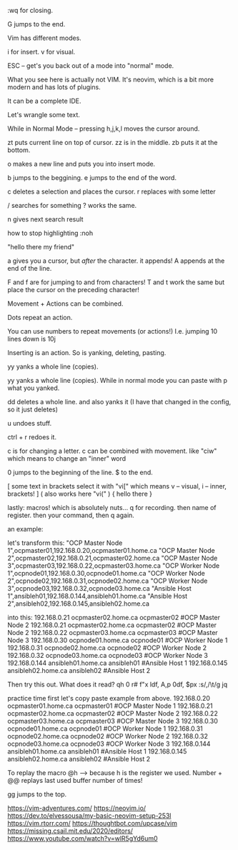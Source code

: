 :wq for closing. 

G jumps to the end. 

Vim has different modes.

i for insert. 
v for visual. 

ESC – get's you back out of a mode into "normal" mode. 

What you see here is actually not VIM. It's neovim, which is a bit more modern and has lots of plugins. 

It can be a complete IDE. 

Let's wrangle some text.

While in Normal Mode – pressing h,j,k,l moves the cursor around.

zt puts current line on top of cursor.
zz is in the middle.
zb puts it at the bottom.

o makes a new line and puts you into insert mode.

b jumps to the beggining. e jumps to the end of the word. 

c deletes a selection and places the cursor.
r replaces with some letter

/ searches for something
? works the same.

n gives next search result

how to stop highlighting
:noh

"hello there my friend"

a gives you a cursor, but *after* the character. it appends!
A appends at the end of the line.

F and f are for jumping to and from characters!
T and t work the same but place the cursor on the preceding character!

Movement + Actions can be combined. 

Dots repeat an action. 

You can use numbers to repeat movements (or actions!)
I.e. jumping 10 lines down is 10j

Inserting is an action. So is yanking, deleting, pasting.

yy yanks a whole line (copies). 

yy yanks a whole line (copies). 
While in normal mode you can paste with p what you yanked.

dd deletes a whole line.
and also yanks it (I have that changed in the config, so it just deletes)

u undoes stuff.

ctrl + r redoes it.

c is for changing a letter. c can be combined with movement. like "ciw" which means to change an "inner" word

0 jumps to the beginning of the line.
$ to the end.

[ some text in brackets select it with "vi[" which means v – visual, i – inner,  brackets! ]
( also works here "vi(" )
{ hello there }

lastly: 
macros!
which is absolutely nuts...
q for recording. then name of register. then your command, then q again. 

an example: 

let's transform this:
"OCP Master Node 1",ocpmaster01,192.168.0.20,ocpmaster01.home.ca
"OCP Master Node 2",ocpmaster02,192.168.0.21,ocpmaster02.home.ca
"OCP Master Node 3",ocpmaster03,192.168.0.22,ocpmaster03.home.ca
"OCP Worker Node 1",ocpnode01,192.168.0.30,ocpnode01.home.ca
"OCP Worker Node 2",ocpnode02,192.168.0.31,ocpnode02.home.ca
"OCP Worker Node 3",ocpnode03,192.168.0.32,ocpnode03.home.ca
"Ansible Host 1",ansibleh01,192.168.0.144,ansibleh01.home.ca
"Ansible Host 2",ansibleh02,192.168.0.145,ansibleh02.home.ca

into this: 
192.168.0.21	ocpmaster02.home.ca	ocpmaster02	#OCP Master Node 2
192.168.0.21	ocpmaster02.home.ca	ocpmaster02	#OCP Master Node 2
192.168.0.22	ocpmaster03.home.ca	ocpmaster03	#OCP Master Node 3
192.168.0.30	ocpnode01.home.ca	ocpnode01	#OCP Worker Node 1
192.168.0.31	ocpnode02.home.ca	ocpnode02	#OCP Worker Node 2
192.168.0.32	ocpnode03.home.ca	ocpnode03	#OCP Worker Node 3
192.168.0.144	ansibleh01.home.ca	ansibleh01	#Ansible Host 1
192.168.0.145	ansibleh02.home.ca	ansibleh02	#Ansible Host 2

Then try this out. What does it read? 
qh 0 r# f"x ldf, A,<ESC>p 0df, $px :s/,/\t/g<enter> jq

practice time
first let's copy paste example from above.
192.168.0.20	ocpmaster01.home.ca	ocpmaster01	#OCP Master Node 1
192.168.0.21	ocpmaster02.home.ca	ocpmaster02	#OCP Master Node 2
192.168.0.22	ocpmaster03.home.ca	ocpmaster03	#OCP Master Node 3
192.168.0.30	ocpnode01.home.ca	ocpnode01	#OCP Worker Node 1
192.168.0.31	ocpnode02.home.ca	ocpnode02	#OCP Worker Node 2
192.168.0.32	ocpnode03.home.ca	ocpnode03	#OCP Worker Node 3
192.168.0.144	ansibleh01.home.ca	ansibleh01	#Ansible Host 1
192.168.0.145	ansibleh02.home.ca	ansibleh02	#Ansible Host 2

To replay the macro @h –> because h is the register we used.
Number + @@ replays last used buffer number of times!

gg jumps to the top.

https://vim-adventures.com/
https://neovim.io/
https://dev.to/elvessousa/my-basic-neovim-setup-253l
https://vim.rtorr.com/
https://thoughtbot.com/upcase/vim
https://missing.csail.mit.edu/2020/editors/
https://www.youtube.com/watch?v=wlR5gYd6um0
